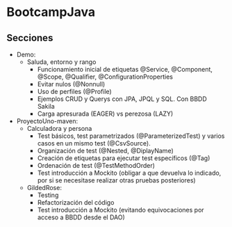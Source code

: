# BootcampJava

## Secciones

* Demo:
  * Saluda, entorno y rango
    * Funcionamiento inicial de etiquetas @Service, @Component, @Scope, @Qualifier, @ConfigurationProperties
    * Evitar nulos (@Nonnull)
    * Uso de perfiles (@Profile)
    * Ejemplos CRUD y Querys con JPA, JPQL y SQL. Con BBDD Sakila
    * Carga apresurada (EAGER) vs perezosa (LAZY)
* ProyectoUno-maven:
  * Calculadora y persona
    * Test básicos, test parametrizados (@ParameterizedTest) y varios casos en un mismo test (@CsvSource).
    * Organización de test (@Nested, @DiplayName)
    * Creación de etiquetas para ejecutar test específicos (@Tag)
    * Ordenación de test (@TestMethodOrder)
    * Test introducción a Mockito (obligar a que devuelva lo indicado, por si se necesitase realizar otras pruebas posteriores)
  * GildedRose:
    * Testing 
    * Refactorización del código
    * Test introducción a Mockito (evitando equivocaciones por acceso a BBDD desde el DAO)